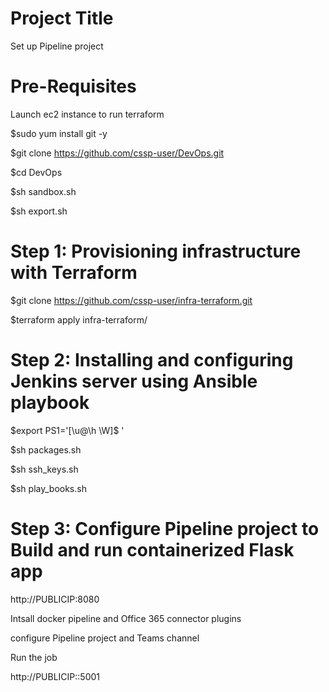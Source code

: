 # Project Title
Set up Pipeline project

# Pre-Requisites

Launch ec2 instance to run terraform 

$sudo yum install git -y 

$git clone https://github.com/cssp-user/DevOps.git

$cd DevOps

$sh sandbox.sh

$sh export.sh


# Step 1: Provisioning infrastructure with Terraform

$git clone https://github.com/cssp-user/infra-terraform.git

$terraform apply infra-terraform/

# Step 2: Installing and configuring Jenkins server using Ansible playbook

$export PS1='[\u@\h \W]\$ ' 

$sh packages.sh

$sh ssh_keys.sh

$sh play_books.sh


# Step 3: Configure Pipeline project to Build and run containerized Flask app
http://PUBLICIP:8080

Intsall docker pipeline and Office 365 connector plugins

configure Pipeline project and Teams channel

Run the job 

http://PUBLICIP::5001





